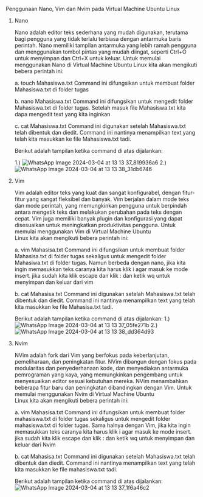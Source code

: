 Penggunaan Nano, Vim dan Nvim pada Virtual Machine Ubuntu Linux

1. Nano
  
   Nano adalah editor teks sederhana yang mudah digunakan, terutama bagi pengguna yang tidak terlalu terbiasa dengan antarmuka baris perintah. Nano memiliki      tampilan antarmuka yang lebih ramah pengguna dan menggunakan tombol pintas yang mudah diingat, seperti Ctrl+O untuk menyimpan dan Ctrl+X untuk keluar. 
   Untuk memulai menggunakan Nano di Virtual Machine Ubuntu Linux kita akan mengikuti bebera perintah ini:

   a. touch Mahasiswa.txt
      Command ini difungsikan untuk membuat folder Mahasiswa.txt di folder tugas
   
   b. nano Mahasiswa.txt
      Command ini difungsikan untuk mengedit folder Mahasiswa.txt di folder tugas. Setelah masuk file Mahasiswa.txt kita dapa mengedit text yang kita              inginkan
   
   c. cat Mahasiswa.txt
      Command ini digunakan setelah Mahasiswa.txt telah dibentuk dan diedit. Command ini nantinya menampilkan text yang telah kita masukkan ke file                Mahasiswa.txt tadi.

   Berikut adalah tampilan ketika command di atas dijalankan:

      1.)  ![WhatsApp Image 2024-03-04 at 13 13 37_819936a6](https://github.com/firehooman/Pratikum-Sistem-Operasi/assets/126407683/78600aae-f0b8-4195-97f1-dc4029d8b0c0)
      2.)  ![WhatsApp Image 2024-03-04 at 13 13 38_31db6746](https://github.com/firehooman/Pratikum-Sistem-Operasi/assets/126407683/0301422f-b6db-4586-87c3-0ab1b054e9ff)   

2. Vim

   Vim adalah editor teks yang kuat dan sangat konfigurabel, dengan fitur-fitur yang sangat fleksibel dan banyak. Vim berjalan dalam mode teks dan mode         perintah, yang memungkinkan pengguna untuk berpindah antara mengetik teks dan melakukan perubahan pada teks dengan cepat. Vim juga memiliki banyak           plugin dan konfigurasi yang dapat disesuaikan untuk meningkatkan produktivitas pengguna. Untuk memulai menggunakan Vim di Virtual Machine Ubuntu   
   Linux kita akan mengikuti bebera perintah ini:

   a. vim Mahasisa.txt
      Command ini difungsikan untuk membuat folder Mahasisa.txt di folder tugas sekaligus untuk mengedit folder Mahasiwa.txt di folder tugas. Namun berbeda        dengan nano, jika kita ingin memasukkan teks caranya kita harus klik i agar masuk ke mode insert. jika sudah kita klik escape dan klik : dan ketik wq        untuk menyimpan dan keluar dari vim
   
   b. cat Mahasisa.txt
      Command ini digunakan setelah Mahasiswa.txt telah dibentuk dan diedit. Command ini nantinya menampilkan text yang telah kita masukkan ke file                Mahasisa.txt tadi.

   Berikut adalah tampilan ketika command di atas dijalankan:
   1.) ![WhatsApp Image 2024-03-04 at 13 13 37_05fe271b](https://github.com/firehooman/Pratikum-Sistem-Operasi/assets/126407683/79ec9f9f-69ce-41b7-a31b-764316fbab5c)
   2.) ![WhatsApp Image 2024-03-04 at 13 13 38_dd364d93](https://github.com/firehooman/Pratikum-Sistem-Operasi/assets/126407683/a4c6f34d-9f53-48b0-962e-1c3b2c379579)

3. Nvim

   NVim adalah fork dari Vim yang berfokus pada keberlanjutan, pemeliharaan, dan peningkatan fitur. NVim dibangun dengan fokus pada modularitas dan             penyederhanaan kode, dan menyediakan antarmuka pemrograman yang kaya, yang memungkinkan pengembang untuk menyesuaikan editor sesuai kebutuhan mereka.        NVim menambahkan beberapa fitur baru dan peningkatan dibandingkan dengan Vim. Untuk memulai menggunakan Nvim di Virtual Machine Ubuntu   
   Linux kita akan mengikuti bebera perintah ini:

   a. vim Mahasisa.txt
      Command ini difungsikan untuk membuat folder mahasiswa.txt di folder tugas sekaligus untuk mengedit folder mahasiswa.txt di folder tugas. Sama halnya        dengan Vim, jika kita ingin memasukkan teks caranya kita harus klik i agar masuk ke mode insert. jika sudah kita klik escape dan klik : dan ketik wq         untuk menyimpan dan keluar dari Nvim
   
   b. cat Mahasisa.txt
      Command ini digunakan setelah Mahasiswa.txt telah dibentuk dan diedit. Command ini nantinya menampilkan text yang telah kita masukkan ke file                mahasiswa.txt tadi.

   Berikut adalah tampilan ketika command di atas dijalankan:
  ![WhatsApp Image 2024-03-04 at 13 13 37_1f6a46c2](https://github.com/firehooman/Pratikum-Sistem-Operasi/assets/126407683/e2170d1a-7862-4643-8110-2b4cb2373204)


